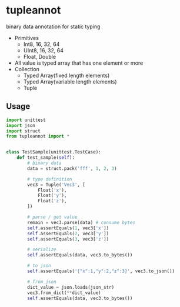 # tupleannot

binary data annotation for static typing

* Primitives
  * Int8, 16, 32, 64
  * UInt8, 16, 32, 64
  * Float, Double
* All value is typed array that has one element or more
* Collection
  * Typed Array(fixed length elements)
  * Typed Array(variable length elements)
  * Tuple

## Usage

```python
import unittest
import json
import struct
from tupleannot import *


class TestSample(unittest.TestCase):
    def test_sample(self):
        # binary data
        data = struct.pack('fff', 1, 2, 3)

        # type definition
        vec3 = Tuple('Vec3', [
            Float('x'),
            Float('y'),
            Float('z'),
        ])

        # parse / get value
        remain = vec3.parse(data) # consume bytes
        self.assertEquals(1, vec3['x'])
        self.assertEquals(2, vec3['y'])
        self.assertEquals(3, vec3['z'])

        # serialize
        self.assertEquals(data, vec3.to_bytes())

        # to json
        self.assertEquals('{"x":1,"y":2,"z":3}', vec3.to_json())

        # from json
        dict_value = json.loads(json_str)
        vec3.from_dict(**dict_value)
        self.assertEquals(data, vec3.to_bytes())
```
